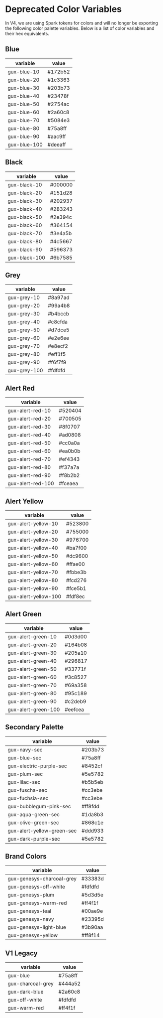 # Deprecated Color Variables

In V4, we are using Spark tokens for colors and will no longer be exporting the following color palette variables. Below is a list of color variables and their hex equivalents.

## Blue

| variable     | value   |
| ------------ | ------- |
| gux-blue-10  | #172b52 |
| gux-blue-20  | #1c3363 |
| gux-blue-30  | #203b73 |
| gux-blue-40  | #23478f |
| gux-blue-50  | #2754ac |
| gux-blue-60  | #2a60c8 |
| gux-blue-70  | #5084e3 |
| gux-blue-80  | #75a8ff |
| gux-blue-90  | #aac9ff |
| gux-blue-100 | #deeaff |

## Black

| variable      | value   |
| ------------- | ------- |
| gux-black-10  | #000000 |
| gux-black-20  | #151d28 |
| gux-black-30  | #202937 |
| gux-black-40  | #283243 |
| gux-black-50  | #2e394c |
| gux-black-60  | #364154 |
| gux-black-70  | #3e4a5b |
| gux-black-80  | #4c5667 |
| gux-black-90  | #596373 |
| gux-black-100 | #6b7585 |

## Grey

| variable     | value   |
| ------------ | ------- |
| gux-grey-10  | #8a97ad |
| gux-grey-20  | #99a4b8 |
| gux-grey-30  | #b4bccb |
| gux-grey-40  | #c8cfda |
| gux-grey-50  | #d7dce5 |
| gux-grey-60  | #e2e6ee |
| gux-grey-70  | #e8ecf2 |
| gux-grey-80  | #eff1f5 |
| gux-grey-90  | #f6f7f9 |
| gux-grey-100 | #fdfdfd |

## Alert Red

| variable          | value   |
| ----------------- | ------- |
| gux-alert-red-10  | #520404 |
| gux-alert-red-20  | #700505 |
| gux-alert-red-30  | #8f0707 |
| gux-alert-red-40  | #ad0808 |
| gux-alert-red-50  | #cc0a0a |
| gux-alert-red-60  | #ea0b0b |
| gux-alert-red-70  | #ef4343 |
| gux-alert-red-80  | #f37a7a |
| gux-alert-red-90  | #f8b2b2 |
| gux-alert-red-100 | #fceaea |

## Alert Yellow

| variable             | value   |
| -------------------- | ------- |
| gux-alert-yellow-10  | #523800 |
| gux-alert-yellow-20  | #755000 |
| gux-alert-yellow-30  | #976700 |
| gux-alert-yellow-40  | #ba7f00 |
| gux-alert-yellow-50  | #dc9600 |
| gux-alert-yellow-60  | #ffae00 |
| gux-alert-yellow-70  | #fbbe3b |
| gux-alert-yellow-80  | #fcd276 |
| gux-alert-yellow-90  | #fce5b1 |
| gux-alert-yellow-100 | #fdf8ec |

## Alert Green

| variable            | value   |
| ------------------- | ------- |
| gux-alert-green-10  | #0d3d00 |
| gux-alert-green-20  | #164b08 |
| gux-alert-green-30  | #205a10 |
| gux-alert-green-40  | #296817 |
| gux-alert-green-50  | #33771f |
| gux-alert-green-60  | #3c8527 |
| gux-alert-green-70  | #69a358 |
| gux-alert-green-80  | #95c189 |
| gux-alert-green-90  | #c2deb9 |
| gux-alert-green-100 | #eefcea |

## Secondary Palette

| variable                   | value   |
| -------------------------- | ------- |
| gux-navy-sec               | #203b73 |
| gux-blue-sec               | #75a8ff |
| gux-electric-purple-sec    | #8452cf |
| gux-plum-sec               | #5e5782 |
| gux-lilac-sec              | #b5b5eb |
| gux-fuscha-sec             | #cc3ebe |
| gux-fuchsia-sec            | #cc3ebe |
| gux-bubblegum-pink-sec     | #ff8fdd |
| gux-aqua-green-sec         | #1da8b3 |
| gux-olive-green-sec        | #868c1e |
| gux-alert-yellow-green-sec | #ddd933 |
| gux-dark-purple-sec        | #5e5782 |

## Brand Colors

| variable                  | value   |
| ------------------------- | ------- |
| gux-genesys-charcoal-grey | #33383d |
| gux-genesys-off-white     | #fdfdfd |
| gux-genesys-plum          | #5d3d5e |
| gux-genesys-warm-red      | #ff4f1f |
| gux-genesys-teal          | #00ae9e |
| gux-genesys-navy          | #23395d |
| gux-genesys-light-blue    | #3b90aa |
| gux-genesys-yellow        | #ff8f14 |

## V1 Legacy

| variable          | value   |
| ----------------- | ------- |
| gux-blue          | #75a8ff |
| gux-charcoal-grey | #444a52 |
| gux-dark-blue     | #2a60c8 |
| gux-off-white     | #fdfdfd |
| gux-warm-red      | #ff4f1f |

